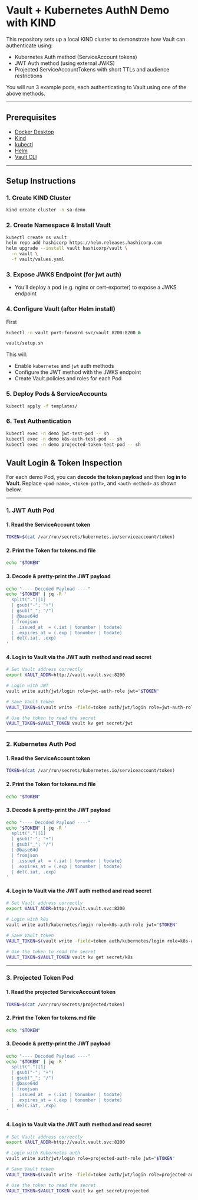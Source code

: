 # Vault + Kubernetes AuthN Demo with KIND

This repository sets up a local KIND cluster to demonstrate how Vault can authenticate using:

- Kubernetes Auth method (ServiceAccount tokens)
- JWT Auth method (using external JWKS)
- Projected ServiceAccountTokens with short TTLs and audience restrictions

You will run 3 example pods, each authenticating to Vault using one of the above methods.

---

## Prerequisites

- [Docker Desktop](https://www.docker.com/products/docker-desktop)
- [Kind](https://kind.sigs.k8s.io/)
- [kubectl](https://kubernetes.io/docs/tasks/tools/)
- [Helm](https://helm.sh/)
- [Vault CLI](https://developer.hashicorp.com/vault/downloads)

---

## Setup Instructions

### 1. Create KIND Cluster

```bash
kind create cluster -n sa-demo
```

### 2. Create Namespace & Install Vault

```bash
kubectl create ns vault
helm repo add hashicorp https://helm.releases.hashicorp.com
helm upgrade --install vault hashicorp/vault \
  -n vault \
  -f vault/values.yaml
```

### 3. Expose JWKS Endpoint (for jwt auth)

- You’ll deploy a pod (e.g. nginx or cert-exporter) to expose a JWKS endpoint

### 4. Configure Vault (after Helm install)

First

```bash
kubectl -n vault port-forward svc/vault 8200:8200 &
```

```bash
vault/setup.sh
```

This will:

- Enable `kubernetes` and `jwt` auth methods
- Configure the JWT method with the JWKS endpoint
- Create Vault policies and roles for each Pod

### 5. Deploy Pods & ServiceAccounts

```bash
kubectl apply -f templates/
```

### 6. Test Authentication

```bash
kubectl exec -n demo jwt-test-pod -- sh
kubectl exec -n demo k8s-auth-test-pod -- sh
kubectl exec -n demo projected-token-test-pod -- sh
```

## Vault Login & Token Inspection

For each demo Pod, you can **decode the token payload** and then **log in to Vault**. Replace `<pod-name>`, `<token-path>`, and `<auth-method>` as shown below.

---

### 1. JWT Auth Pod

#### 1. Read the ServiceAccount token

```sh
TOKEN=$(cat /var/run/secrets/kubernetes.io/serviceaccount/token)
```

#### 2. Print the Token for tokens.md file

```sh
echo "$TOKEN"
```

#### 3. Decode & pretty-print the JWT payload

```sh
echo "---- Decoded Payload ----"
echo "$TOKEN" | jq -R '
  split(".")[1]
  | gsub("-"; "+")
  | gsub("_"; "/")
  | @base64d
  | fromjson
  | .issued_at  = (.iat | tonumber | todate)
  | .expires_at = (.exp | tonumber | todate)
  | del(.iat, .exp)
'
```

#### 4. Login to Vault via the JWT auth method and read secret

```sh
# Set Vault address correctly
export VAULT_ADDR=http://vault.vault.svc:8200

# Login with JWT
vault write auth/jwt/login role=jwt-auth-role jwt="$TOKEN"

# Save Vault token
VAULT_TOKEN=$(vault write -field=token auth/jwt/login role=jwt-auth-role jwt="$TOKEN")

# Use the token to read the secret
VAULT_TOKEN=$VAULT_TOKEN vault kv get secret/jwt
```

---

### 2. Kubernetes Auth Pod

#### 1. Read the ServiceAccount token

```sh
TOKEN=$(cat /var/run/secrets/kubernetes.io/serviceaccount/token)
```

#### 2. Print the Token for tokens.md file

```sh
echo "$TOKEN"
```

#### 3. Decode & pretty-print the JWT payload

```sh
echo "---- Decoded Payload ----"
echo "$TOKEN" | jq -R '
  split(".")[1]
  | gsub("-"; "+")
  | gsub("_"; "/")
  | @base64d
  | fromjson
  | .issued_at  = (.iat | tonumber | todate)
  | .expires_at = (.exp | tonumber | todate)
  | del(.iat, .exp)
'
```

#### 4. Login to Vault via the JWT auth method and read secret

```sh
# Set Vault address correctly
export VAULT_ADDR=http://vault.vault.svc:8200

# Login with k8s
vault write auth/kubernetes/login role=k8s-auth-role jwt="$TOKEN"

# Save Vault token
VAULT_TOKEN=$(vault write -field=token auth/kubernetes/login role=k8s-auth-role jwt="$TOKEN")

# Use the token to read the secret
VAULT_TOKEN=$VAULT_TOKEN vault kv get secret/k8s
```

---

### 3. Projected Token Pod

#### 1. Read the projected ServiceAccount token

```sh
TOKEN=$(cat /var/run/secrets/projected/token)
```

#### 2. Print the Token for tokens.md file

```sh
echo "$TOKEN"
```

#### 3. Decode & pretty-print the JWT payload

```sh
echo "---- Decoded Payload ----"
echo "$TOKEN" | jq -R '
  split(".")[1]
  | gsub("-"; "+")
  | gsub("_"; "/")
  | @base64d
  | fromjson
  | .issued_at  = (.iat | tonumber | todate)
  | .expires_at = (.exp | tonumber | todate)
  | del(.iat, .exp)
'
```

#### 4. Login to Vault via the JWT auth method and read secret

```sh
# Set Vault address correctly
export VAULT_ADDR=http://vault.vault.svc:8200

# Login with Kubernetes auth
vault write auth/jwt/login role=projected-auth-role jwt="$TOKEN"

# Save Vault token
VAULT_TOKEN=$(vault write -field=token auth/jwt/login role=projected-auth-role jwt="$TOKEN")

# Use the token to read the secret
VAULT_TOKEN=$VAULT_TOKEN vault kv get secret/projected
```

